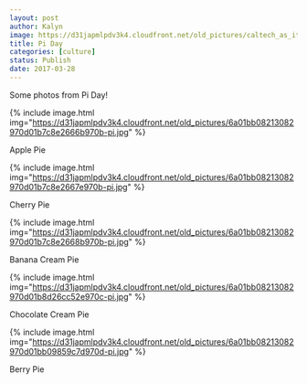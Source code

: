```yaml
---
layout: post
author: Kalyn
image: https://d31japmlpdv3k4.cloudfront.net/old_pictures/caltech_as_it_happens/6a0105349b8251970b01bb09859c2a970d.jpg
title: Pi Day
categories: [culture]
status: Publish
date: 2017-03-28
---
```


Some photos from Pi Day!

{% include image.html img="https://d31japmlpdv3k4.cloudfront.net/old_pictures/6a01bb08213082970d01b7c8e2666b970b-pi.jpg" %}<div class="photo-caption caption-xid-6a01bb08213082970d01b7c8e2666b970b" id="caption-xid-6a01bb08213082970d01b7c8e2666b970b">Apple Pie


{% include image.html img="https://d31japmlpdv3k4.cloudfront.net/old_pictures/6a01bb08213082970d01b7c8e2667e970b-pi.jpg" %}<div class="photo-caption caption-xid-6a01bb08213082970d01b7c8e2667e970b" id="caption-xid-6a01bb08213082970d01b7c8e2667e970b">Cherry Pie


{% include image.html img="https://d31japmlpdv3k4.cloudfront.net/old_pictures/6a01bb08213082970d01b7c8e2668b970b-pi.jpg" %}<div class="photo-caption caption-xid-6a01bb08213082970d01b7c8e2668b970b" id="caption-xid-6a01bb08213082970d01b7c8e2668b970b">Banana Cream Pie


{% include image.html img="https://d31japmlpdv3k4.cloudfront.net/old_pictures/6a01bb08213082970d01b8d26cc52e970c-pi.jpg" %}<div class="photo-caption caption-xid-6a01bb08213082970d01b8d26cc52e970c" id="caption-xid-6a01bb08213082970d01b8d26cc52e970c">Chocolate Cream Pie


{% include image.html img="https://d31japmlpdv3k4.cloudfront.net/old_pictures/6a01bb08213082970d01bb09859c7d970d-pi.jpg" %}<div class="photo-caption caption-xid-6a01bb08213082970d01bb09859c7d970d" id="caption-xid-6a01bb08213082970d01bb09859c7d970d">Berry Pie

